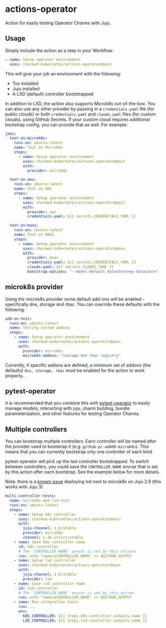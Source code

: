 # actions-operator

Action for easily testing Operator Charms with Juju.

## Usage

Simply include the action as a step in your Workflow:

```yaml
- name: Setup operator environment
  uses: charmed-kubernetes/actions-operator@main
```

This will give your job an environment with the following:

- Tox installed
- Juju installed
- A LXD (default) controller bootstrapped

In addition to LXD, the action also supports Microk8s out-of-the-box. You can
also use any other provider by passing in a `credentials.yaml` file (for public
clouds) or both `credentials.yaml` and `clouds.yaml` files (for custom clouds),
using GitHub Secrets. If your custom cloud requires additional bootstrap config,
you can provide that as well. For example:

```yaml
jobs:
  test-on-microk8s:
    runs-on: ubuntu-latest
    name: Test on Microk8s
    steps:
      - name: Setup operator environment
        uses: charmed-kubernetes/actions-operator@main
        with:
          provider: microk8s

  test-on-aws:
    runs-on: ubuntu-latest
    name: Test on AWS
    steps:
      - name: Setup operator environment
        uses: charmed-kubernetes/actions-operator@main
        with:
          provider: aws
          credentials-yaml: ${{ secrets.CREDENTIALS_YAML }}

  test-on-maas:
    runs-on: ubuntu-latest
    name: Test on MAAS
    steps:
      - name: Setup operator environment
        uses: charmed-kubernetes/actions-operator@main
        with:
          provider: maas
          credentials-yaml: ${{ secrets.CREDENTIALS_YAML }}
          clouds-yaml: ${{ secrets.CLOUDS_YAML }}
          bootstrap-options: "--model-default datastore=my-datastore"
```

## microk8s provider

Using the microk8s provider some default add-ons will be enabled - specifically
dns, storage and rbac. You can override these defaults with the following:

```yaml
add-on-test:
  runs-on: ubuntu-latest
  name: Testing custom addons
  steps:
    - name: Setup operator environment
      uses: charmed-kubernetes/actions-operator@main
      with:
        provider: microk8s
        microk8s-addons: "storage dns rbac registry"
```

Currently, if specific addons are defined, a minimum set of addons (the defaults) `dns, storage, rbac` must be enabled for the action to work properly..

## pytest-operator

It is recommended that you combine this with [pytest-operator][] to easily
manage models, interacting with juju, charm building, bundle parameterization,
and other features for testing Operator Charms.

## Multiple controllers

You can bootstrap multiple controllers. Each controller will be named after
the provider used to bootstrap it (e.g. `github-pr-ad8d9-microk8s`). This means
that you can currently bootstrap only one controller of each kind.

pytest-operator will pick up the last controller bootstrapped. To switch
between controllers, you could save the `CONTROLLER_NAME` envvar that is set by
this action after each bootstrap. See the example below for more details.

Note: there is a [known issue](https://bugs.launchpad.net/juju/+bug/2003582)
deploying lxd next to microk8s on Juju 2.9 (this works with Juju 3).

```yaml
multi-controller-tests:
  name: microk8s-and-lxd-test
  runs-on: ubuntu-latest
  steps:
    - name: Setup k8s controller
      uses: charmed-kubernetes/actions-operator@main
      with:
        juju-channel: 3.0/stable
        provider: microk8s
        channel: 1.26-strict/stable
    - name: Save k8s controller name
      id: k8s-controller
      # The `CONTROLLER_NAME` envvar is set by this actions
      run: echo "name=$CONTROLLER_NAME" >> $GITHUB_OUTPUT
    - name: Setup lxd controller
      uses: charmed-kubernetes/actions-operator@main
      with:
        juju-channel: 3.0/stable
        provider: lxd
    - name: Save lxd controller name
      id: lxd-controller
      # The `CONTROLLER_NAME` envvar is set by this action
      run: echo "name=$CONTROLLER_NAME" >> $GITHUB_OUTPUT
    - name: Run integration tests
      run: ...
      env:
        K8S_CONTROLLER: ${{ steps.k8s-controller.outputs.name }}
        LXD_CONTROLLER: ${{ steps.lxd-controller.outputs.name }}
```

[pytest-operator]: https://github.com/charmed-kubernetes/pytest-operator
